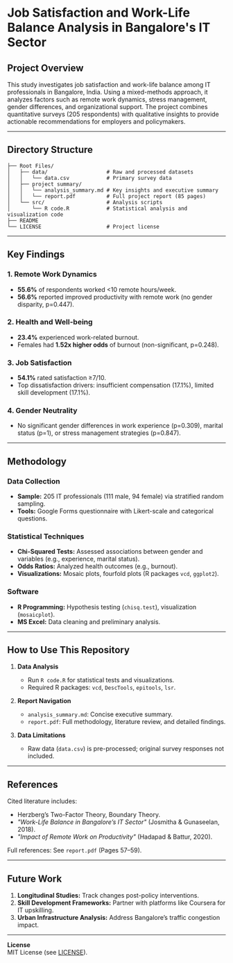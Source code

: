 
# Job Satisfaction and Work-Life Balance Analysis in Bangalore's IT Sector

## Project Overview
This study investigates job satisfaction and work-life balance among IT professionals in Bangalore, India. Using a mixed-methods approach, it analyzes factors such as remote work dynamics, stress management, gender differences, and organizational support. The project combines quantitative surveys (205 respondents) with qualitative insights to provide actionable recommendations for employers and policymakers.

---

## Directory Structure
```
├── Root Files/
│   ├── data/                   # Raw and processed datasets
│   │   └── data.csv            # Primary survey data
│   ├── project summary/        
│   │   └── analysis_summary.md # Key insights and executive summary
│   │   └── report.pdf          # Full project report (85 pages)
│   └── src/                    # Analysis scripts
│       └── R code.R            # Statistical analysis and visualization code
├── README
└── LICENSE                     # Project license
```

---

## Key Findings
### 1. **Remote Work Dynamics**
- **55.6%** of respondents worked <10 remote hours/week.
- **56.6%** reported improved productivity with remote work (no gender disparity, p=0.447).

### 2. **Health and Well-being**
- **23.4%** experienced work-related burnout.
- Females had **1.52x higher odds** of burnout (non-significant, p=0.248).

### 3. **Job Satisfaction**
- **54.1%** rated satisfaction ≥7/10.
- Top dissatisfaction drivers: insufficient compensation (17.1%), limited skill development (17.1%).

### 4. **Gender Neutrality**
- No significant gender differences in work experience (p=0.309), marital status (p=1), or stress management strategies (p=0.847).

---

## Methodology
### Data Collection
- **Sample:** 205 IT professionals (111 male, 94 female) via stratified random sampling.
- **Tools:** Google Forms questionnaire with Likert-scale and categorical questions.

### Statistical Techniques
- **Chi-Squared Tests:** Assessed associations between gender and variables (e.g., experience, marital status).
- **Odds Ratios:** Analyzed health outcomes (e.g., burnout).
- **Visualizations:** Mosaic plots, fourfold plots (R packages `vcd`, `ggplot2`).

### Software
- **R Programming:** Hypothesis testing (`chisq.test`), visualization (`mosaicplot`).
- **MS Excel:** Data cleaning and preliminary analysis.

---

## How to Use This Repository
1. **Data Analysis**
   - Run `R code.R` for statistical tests and visualizations.
   - Required R packages: `vcd`, `DescTools`, `epitools`, `lsr`.

2. **Report Navigation**
   - `analysis_summary.md`: Concise executive summary.
   - `report.pdf`: Full methodology, literature review, and detailed findings.

3. **Data Limitations**
   - Raw data (`data.csv`) is pre-processed; original survey responses not included.

---

## References
Cited literature includes:
- Herzberg’s Two-Factor Theory, Boundary Theory.
- *"Work-Life Balance in Bangalore’s IT Sector"* (Josmitha & Gunaseelan, 2018).
- *"Impact of Remote Work on Productivity"* (Hadapad & Battur, 2020).

Full references: See `report.pdf` (Pages 57–59).

---

## Future Work
1. **Longitudinal Studies:** Track changes post-policy interventions.
2. **Skill Development Frameworks:** Partner with platforms like Coursera for IT upskilling.
3. **Urban Infrastructure Analysis:** Address Bangalore’s traffic congestion impact.

---

**License**  
MIT License (see [LICENSE](LICENSE)).
